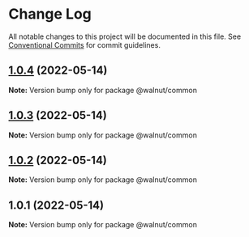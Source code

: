 # Change Log

All notable changes to this project will be documented in this file.
See [Conventional Commits](https://conventionalcommits.org) for commit guidelines.

## [1.0.4](https://github.com/sgentile/simple-lerna-workspace/compare/v1.0.3...v1.0.4) (2022-05-14)

**Note:** Version bump only for package @walnut/common





## [1.0.3](https://github.com/sgentile/simple-lerna-workspace/compare/v1.0.2...v1.0.3) (2022-05-14)

**Note:** Version bump only for package @walnut/common





## [1.0.2](https://github.com/sgentile/simple-lerna-workspace/compare/v1.0.1...v1.0.2) (2022-05-14)

**Note:** Version bump only for package @walnut/common





## 1.0.1 (2022-05-14)

**Note:** Version bump only for package @walnut/common
